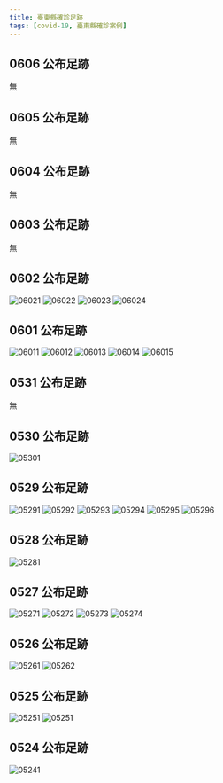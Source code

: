 ```yaml
---
title: 臺東縣確診足跡
tags: [covid-19, 臺東縣確診案例]
---
```

## 0606 公布足跡
無
## 0605 公布足跡
無

## 0604 公布足跡
無

## 0603 公布足跡
無
## 0602 公布足跡
![06021](https://scontent.ftpe8-1.fna.fbcdn.net/v/t1.6435-9/188677608_3799253506863680_1345260192078248095_n.jpg?_nc_cat=105&ccb=1-3&_nc_sid=730e14&_nc_ohc=20aa49dg1qAAX8KuR7O&_nc_ht=scontent.ftpe8-1.fna&oh=b2c527e104228e695fad7746940c9b88&oe=60DED68A)
![06022](https://scontent.ftpe8-4.fna.fbcdn.net/v/t1.6435-9/190312239_3799253536863677_4390284771789354334_n.jpg?_nc_cat=104&ccb=1-3&_nc_sid=730e14&_nc_ohc=nTg95dyYCoQAX8J8J2u&_nc_ht=scontent.ftpe8-4.fna&oh=3b1e5ac20e166f228aa5b0127e6cf550&oe=60DEE22D)
![06023](https://scontent.ftpe8-1.fna.fbcdn.net/v/t1.6435-9/190916675_3799253503530347_4060936874398398275_n.jpg?_nc_cat=108&ccb=1-3&_nc_sid=730e14&_nc_ohc=34Mmwnd9gpoAX-YbzVg&_nc_ht=scontent.ftpe8-1.fna&oh=fd8bcf125d6a500bbfea67876b351042&oe=60DB2C60)
![06024](https://scontent.ftpe8-3.fna.fbcdn.net/v/t1.6435-9/193256357_3799253406863690_1991897966349890590_n.jpg?_nc_cat=111&ccb=1-3&_nc_sid=730e14&_nc_ohc=XPz9iHXpbm8AX_QXzgf&_nc_ht=scontent.ftpe8-3.fna&oh=585efb95ee28b85c5f66f2322dc036b6&oe=60DC122E)
## 0601 公布足跡
![06011](https://scontent.ftpe8-4.fna.fbcdn.net/v/t1.6435-9/192755746_3796332713822426_1284768108502345444_n.jpg?_nc_cat=1&ccb=1-3&_nc_sid=730e14&_nc_ohc=F5yAUxw0dGkAX_jMBQN&_nc_ht=scontent.ftpe8-4.fna&oh=093c3687309975151815077c53bcbb8d&oe=60DD0E99)
![06012](https://scontent.ftpe8-4.fna.fbcdn.net/v/t1.6435-9/188548217_3796332743822423_8166832302612857335_n.jpg?_nc_cat=1&ccb=1-3&_nc_sid=730e14&_nc_ohc=OuCt62ezIOcAX-JXv6E&_nc_ht=scontent.ftpe8-4.fna&oh=e10321ae2b6a103af53663fd22d2789f&oe=60DBC392)
![06013](https://scontent.ftpe8-2.fna.fbcdn.net/v/t1.6435-9/189852409_3796332753822422_7411026504399510330_n.jpg?_nc_cat=103&ccb=1-3&_nc_sid=730e14&_nc_ohc=13y67UKIPzIAX_69K1L&_nc_ht=scontent.ftpe8-2.fna&oh=585d0d0258229ab83ffb19dc87eb2ab9&oe=60DCA846)
![06014](https://scontent.ftpe8-1.fna.fbcdn.net/v/t1.6435-9/192666397_3796332767155754_8878966028079188110_n.jpg?_nc_cat=105&ccb=1-3&_nc_sid=730e14&_nc_ohc=_qKcckCNjTQAX_xpVG5&_nc_ht=scontent.ftpe8-1.fna&oh=4053867c11c90292bf671438f433d99e&oe=60DB770E)
![06015](https://scontent.ftpe8-4.fna.fbcdn.net/v/t1.6435-9/189163450_3796332697155761_4084541576005910951_n.jpg?_nc_cat=104&ccb=1-3&_nc_sid=730e14&_nc_ohc=E34ndd2hx3cAX-YptCy&_nc_ht=scontent.ftpe8-4.fna&oh=4340b2063987838493fb53874e483900&oe=60DD3D82)
## 0531 公布足跡
無
## 0530 公布足跡
![05301](https://scontent.ftpe8-2.fna.fbcdn.net/v/t1.6435-9/191714637_3790693104386387_4134114239788008970_n.jpg?_nc_cat=1&ccb=1-3&_nc_sid=730e14&_nc_ohc=Y-Cky_tY7IcAX_STMEP&_nc_ht=scontent.ftpe8-2.fna&oh=0157aa1fc183d7ef23e911cc8a187f07&oe=60D7FA77)
## 0529 公布足跡
![05291](https://scontent.ftpe8-2.fna.fbcdn.net/v/t1.6435-9/189046135_3787564378032593_7395275193407093637_n.jpg?_nc_cat=1&ccb=1-3&_nc_sid=730e14&_nc_ohc=zJly3MFAFjAAX_EoLwU&_nc_ht=scontent.ftpe8-2.fna&oh=ee97a00f32d2a36d03f038e09c092bf1&oe=60D7A499)
![05292](https://scontent.ftpe8-2.fna.fbcdn.net/v/t1.6435-9/192005086_3787564274699270_7352756680819153647_n.jpg?_nc_cat=1&ccb=1-3&_nc_sid=730e14&_nc_ohc=kPmXMqSBFFkAX_4yL9a&_nc_ht=scontent.ftpe8-2.fna&oh=ac6909e074fbff6d43503992dac9802a&oe=60D8B636)
![05293](https://scontent.ftpe8-2.fna.fbcdn.net/v/t1.6435-9/186551806_3787564228032608_5685671859437759861_n.jpg?_nc_cat=1&ccb=1-3&_nc_sid=730e14&_nc_ohc=yNKoPFPMQecAX-YKtth&_nc_ht=scontent.ftpe8-2.fna&oh=a26ffec493d4416eab4776255cc4d117&oe=60D7569C)
![05294](https://scontent.ftpe8-4.fna.fbcdn.net/v/t1.6435-9/192976101_3787564334699264_4970438428852059683_n.jpg?_nc_cat=110&ccb=1-3&_nc_sid=730e14&_nc_ohc=PgLFCTeuuZgAX8MlD65&_nc_ht=scontent.ftpe8-4.fna&oh=351abdcc81af3507027d4b4823e3c119&oe=60D6292E)
![05295](https://scontent.ftpe8-1.fna.fbcdn.net/v/t1.6435-9/190467262_3787564324699265_2019507898782704300_n.jpg?_nc_cat=109&ccb=1-3&_nc_sid=730e14&_nc_ohc=M5FyUF_u2_QAX9lzEtz&_nc_oc=AQlvbH1x-K7-lS1FA2FRm9rss14SHecURTbXcyG-_aeQcK-L1bKQNdI3umVwYdb1qVM&_nc_ht=scontent.ftpe8-1.fna&oh=2e831a37d2cd022b20abc05b7c5b805e&oe=60D6D5A9)
![05296](https://scontent.ftpe8-4.fna.fbcdn.net/v/t1.6435-9/193047454_3787563908032640_5971046463752511736_n.jpg?_nc_cat=104&ccb=1-3&_nc_sid=730e14&_nc_ohc=TACMwrnMQZcAX8SVx3i&_nc_ht=scontent.ftpe8-4.fna&oh=bb4c5d5a6a8ad41ffca6d457306e8538&oe=60D91B01)
## 0528 公布足跡
![05281](https://scontent.ftpe8-2.fna.fbcdn.net/v/t1.6435-9/191225136_3784398155015882_8906195614777547701_n.jpg?_nc_cat=1&ccb=1-3&_nc_sid=730e14&_nc_ohc=9NRnAoKavLcAX_X6EJB&_nc_ht=scontent.ftpe8-2.fna&oh=efd01b9d9282443e0b3b24454d92c525&oe=60D66D1E)
## 0527 公布足跡

![05271](https://scontent.ftpe8-4.fna.fbcdn.net/v/t1.6435-9/187505151_3781416711980693_3202715202210762880_n.jpg?_nc_cat=1&ccb=1-3&_nc_sid=730e14&_nc_ohc=3ScEK6rMrB8AX9ZH8V1&_nc_ht=scontent.ftpe8-4.fna&oh=9d3980b8ba8b428ccd4b56ea9fce2110&oe=60D65B27)
![05272](https://scontent.ftpe8-4.fna.fbcdn.net/v/t1.6435-9/187526335_3781416721980692_280449183324021382_n.jpg?_nc_cat=1&ccb=1-3&_nc_sid=730e14&_nc_ohc=AA_0zqiUdhAAX8T7xAz&_nc_ht=scontent.ftpe8-4.fna&oh=d435ca261244016502ca88468344771a&oe=60D6F962)
![05273](https://scontent.ftpe8-4.fna.fbcdn.net/v/t1.6435-9/186500152_3781416805314017_6559368571633591679_n.jpg?_nc_cat=1&ccb=1-3&_nc_sid=730e14&_nc_ohc=FnCQNWMzN_QAX_hN5yT&_nc_ht=scontent.ftpe8-4.fna&oh=551185ba5755d01f486bfda1e74fb009&oe=60D581F2)
![05274](https://scontent.ftpe8-3.fna.fbcdn.net/v/t1.6435-9/192325923_3781416811980683_8938765350932044161_n.jpg?_nc_cat=106&ccb=1-3&_nc_sid=730e14&_nc_ohc=GBikFUFT1TYAX8M7FvP&_nc_ht=scontent.ftpe8-3.fna&oh=10c0a9b449ee1ab0d63d0194bc6e2bf7&oe=60D34C17)
## 0526 公布足跡
![05261](https://scontent.ftpe8-1.fna.fbcdn.net/v/t1.6435-9/191239495_3778504678938563_6257661664227407209_n.jpg?_nc_cat=1&ccb=1-3&_nc_sid=730e14&_nc_ohc=ShbRPfAoRcoAX8UeB0t&_nc_ht=scontent.ftpe8-1.fna&oh=4609b202f18b77ffc92b75125e9ba61f&oe=60D32E30)
![05262](https://scontent.ftpe8-1.fna.fbcdn.net/v/t1.6435-9/189569197_3778504895605208_8736773854764450455_n.jpg?_nc_cat=1&ccb=1-3&_nc_sid=730e14&_nc_ohc=mstEsv5UhJ4AX95YAUl&_nc_ht=scontent.ftpe8-1.fna&oh=779558ec0501e430b368ac842319487e&oe=60D4A244)
## 0525 公布足跡
![05251](https://scontent.ftpe8-4.fna.fbcdn.net/v/t1.6435-9/186264951_3775271469261884_2045894304138020272_n.jpg?_nc_cat=1&ccb=1-3&_nc_sid=730e14&_nc_ohc=ZNdpNjJEcc4AX_c9VCn&_nc_ht=scontent.ftpe8-4.fna&oh=7b197179c14b0d0d5e52d881907a6e9e&oe=60D18CE0)
![05251](https://scontent.ftpe8-4.fna.fbcdn.net/v/t1.6435-9/189556386_3775271525928545_706956296836460525_n.jpg?_nc_cat=1&ccb=1-3&_nc_sid=730e14&_nc_ohc=dM1Sif1jX64AX_wXhdT&_nc_oc=AQlLGEcFVJiga0PGpU_mh6SH83rtBFbUQVe7YYiAbL5PKNVbNnrDitsx_FZb5T4l8dY&_nc_ht=scontent.ftpe8-4.fna&oh=06d0b57ba230ead3b8d18200ce11f891&oe=60D2CF4B)
 
## 0524 公布足跡
![05241](https://scontent.ftpe8-3.fna.fbcdn.net/v/t1.6435-9/188171828_3772704292851935_9134006292404139020_n.jpg?_nc_cat=111&ccb=1-3&_nc_sid=730e14&_nc_ohc=H0d9JmqlILsAX_Zb1jh&_nc_ht=scontent.ftpe8-3.fna&oh=0606ab310c173eb089c7aa92959e5156&oe=60D15897)

